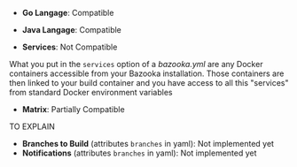 

* **Go Langage**: Compatible

* **Java Langage**: Compatible

* **Services**: Not Compatible

What you put in the `services` option of a *bazooka.yml* are any Docker containers accessible from your Bazooka installation.
Those containers are then linked to your build container and you have access to all this "services" from standard Docker environment variables

* **Matrix**: Partially Compatible

TO EXPLAIN

* **Branches to Build** (attributes `branches` in yaml): Not implemented yet
* **Notifications** (attributes `branches` in yaml): Not implemented yet
